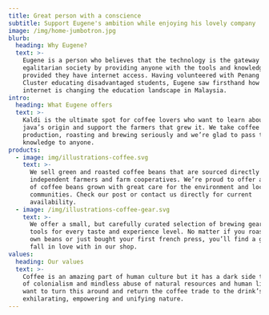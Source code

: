 ```yaml
---
title: Great person with a conscience
subtitle: Support Eugene's ambition while enjoying his lovely company
image: /img/home-jumbotron.jpg
blurb:
  heading: Why Eugene?
  text: >-
    Eugene is a person who believes that the technology is the gateway to an
    egalitarian society by providing anyone with the tools and knowledge
    provided they have internet access. Having volunteered with Penang Science
    Cluster educating disadvantaged students, Eugene saw firsthand how the
    internet is changing the education landscape in Malaysia. 
intro:
  heading: What Eugene offers
  text: >-
    Kaldi is the ultimate spot for coffee lovers who want to learn about their
    java’s origin and support the farmers that grew it. We take coffee
    production, roasting and brewing seriously and we’re glad to pass that
    knowledge to anyone.
products:
  - image: img/illustrations-coffee.svg
    text: >-
      We sell green and roasted coffee beans that are sourced directly from
      independent farmers and farm cooperatives. We’re proud to offer a variety
      of coffee beans grown with great care for the environment and local
      communities. Check our post or contact us directly for current
      availability.
  - image: /img/illustrations-coffee-gear.svg
    text: >-
      We offer a small, but carefully curated selection of brewing gear and
      tools for every taste and experience level. No matter if you roast your
      own beans or just bought your first french press, you’ll find a gadget to
      fall in love with in our shop.
values:
  heading: Our values
  text: >-
    Coffee is an amazing part of human culture but it has a dark side too – one
    of colonialism and mindless abuse of natural resources and human lives. We
    want to turn this around and return the coffee trade to the drink’s
    exhilarating, empowering and unifying nature.
---
```


